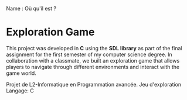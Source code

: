 Name : Où qu'il est ?
# Exploration Game

This project was developed in **C** using the **SDL library** as part of the final assignment for the first semester of my computer science degree. In collaboration with a classmate, we built an exploration game that allows players to navigate through different environments and interact with the game world.


Projet de L2-Informatique en Programmation avancée.
Jeu d'exploration
Langage: C
